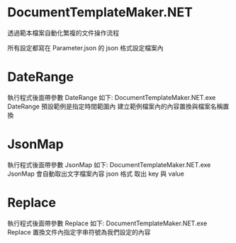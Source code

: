 # DocumentTemplateMaker.NET
透過範本檔案自動化繁複的文件操作流程

所有設定都寫在 Parameter.json 的 json 格式設定檔案內
# DateRange
執行程式後面帶參數 DateRange 如下:
DocumentTemplateMaker.NET.exe DateRange
預設範例是指定時間範圍內
建立範例檔案內的內容置換與檔案名稱置換

# JsonMap
執行程式後面帶參數 JsonMap 如下:
DocumentTemplateMaker.NET.exe JsonMap
會自動取出文字檔案內容 json 格式
取出 key 與 value

# Replace
執行程式後面帶參數 Replace 如下:
DocumentTemplateMaker.NET.exe Replace
置換文件內指定字串符號為我們設定的內容
